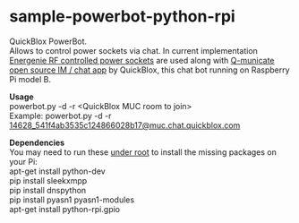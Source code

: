 sample-powerbot-python-rpi
==========================

QuickBlox PowerBot.<br />
Allows to control power sockets via chat. In current implementation <a href="https://energenie4u.co.uk/index.php/catalogue/product/ENER314">Energenie RF controlled power sockets</a> are used along with <a href="http://q-municate.com/">Q-municate open source IM / chat app</a> by QuickBlox, this chat bot running on Raspberry Pi model B.

<b>Usage</b><br />
powerbot.py -d -r &lt;QuickBlox MUC room to join&gt;
<br />
Example: powerbot.py -d -r 14628_541f4ab3535c124866028b17@muc.chat.quickblox.com

<b>Dependencies</b><br />
You may need to run these <u>under root</u> to install the missing packages on your Pi:<br />
apt-get install python-dev<br />
pip install sleekxmpp<br />
pip install dnspython<br />
pip install pyasn1 pyasn1-modules<br />
apt-get install python-rpi.gpio<br />


